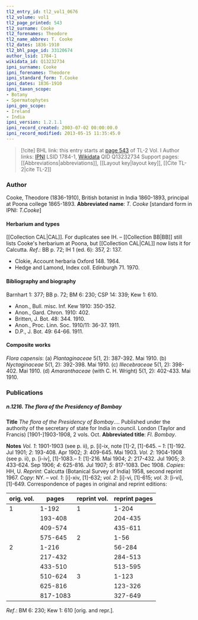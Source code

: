 ```yaml
---
tl2_entry_id: tl2_vol1_0676
tl2_volume: vol1
tl2_page_printed: 543
tl2_surname: Cooke
tl2_forenames: Theodore
tl2_name_abbrev: T. Cooke
tl2_dates: 1836-1910
tl2_bhl_page_id: 33120674
author_lsid: 1784-1
wikidata_id: Q13232734
ipni_surname: Cooke
ipni_forenames: Theodore
ipni_standard_form: T.Cooke
ipni_dates: 1836-1910
ipni_taxon_scope: 
- Botany
- Spermatophytes
ipni_geo_scope: 
- Ireland
- India
ipni_version: 1.2.1.1
ipni_record_created: 2003-07-02 00:00:00.0
ipni_record_modified: 2013-05-15 11:35:45.0
---
```


> [!cite] BHL link: this entry starts at [page 543](https://www.biodiversitylibrary.org/page/33120674) of TL-2 Vol. I
> Author links: [IPNI](https://www.ipni.org/a/1784-1) LSID 1784-1, [Wikidata](https://www.wikidata.org/wiki/Q13232734) QID Q13232734
> Support pages: [[Abbreviations|abbreviations]], [[Layout key|layout key]], [[Cite TL-2|cite TL-2]]

### Author

Cooke, Theodore (1836-1910), British botanist in India 1860-1893, principal at Poona college 1865-1893. 
**Abbreviated name**: *T. Cooke* \[standard form in IPNI: *T.Cooke*\]

#### Herbarium and types

[[Collection CAL|CAL]]. For duplicates see IH. – [[Collection BB|BB]] still lists Cooke's herbarium at Poona, but [[Collection CAL|CAL]] now lists it for Calcutta.
*Ref*.: BB p. 72; IH 1 (ed. 6): 357, 2: 137.
- Clokie, Account herbaria Oxford 148. 1964.
- Hedge and Lamond, Index coll. Edinburgh 71. 1970.

#### Bibliography and biography

Barnhart 1: 377; BB p. 72; BM 6: 230; CSP 14: 339; Kew 1: 610.
- Anon., Bull. misc. Inf. Kew 1910: 350-352.
- Anon., Gard. Chron. 1910: 402.
- Britten, J. Bot. 48: 344. 1910.
- Anon., Proc. Linn. Soc. 1910/11: 36-37. 1911.
- D.P., J. Bot. 49: 64-66. 1911.

#### Composite works

*Flora capensis*:
(a) *Plantaginaceae* 5(1, 2): 387-392. Mai 1910.
(b) *Nyctaginaceae* 5(1, 2): 392-398. Mai 1910.
(c) *Illecebraceae* 5(1, 2): 398-402. Mai 1910.
(d) *Amaranthaceae* (with C. H. Wright) 5(1, 2): 402-433. Mai 1910.

### Publications

##### n.1216. The flora of the Presidency of Bombay

**Title**
*The flora of the Presidency of Bombay*.... Published under the authority of the secretary of state for India in council. London (Taylor and Francis) \[1901-\]1903-1908, 2 vols. Oct.
**Abbreviated title**: *Fl. Bombay*.

**Notes**
*Vol. 1*: 1901-1903 (see p. ii), p. \[i\]-ix, note \[1\]-2, \[1\]-645. – *1*: \[1\]-192. Jul 1901; *2*: 193-408. Apr 1902; *3*: 409-645. Mai 1903.
*Vol. 2*: 1904-1908 (see p. ii), p. \[i-iv\], \[1\]-1083.– *1*: \[1\]-216. Mai 1904; *2*: 217-432. Jul 1905; *3*: 433-624. Sep 1906; *4*: 625-816. Jul 1907; *5*: 817-1083. Dec 1908.
*Copies*: HH, U.
*Reprint*: Calcutta (Botanical Survey of India) 1958, second reprint 1967. *Copy*: NY. – *vol. 1*: \[i\]-xiv, \[1\]-632; *vol. 2*: \[i\]-vi, \[1\]-615; *vol. 3*: \[i-vi\], \[1\]-649.
Correspondence of pages in original and reprint editions:

|orig. vol.	|pages	|reprint vol.	|reprint pages|
|---	|---	|---	|---	|
|1	|1-192	|1	|1-204|
|	|193-408	|	|204-435|
|	|409-574	|	|435-611|
|	|575-645	|2	|1-56|
|2	|1-216	|	|56-284|
|	|217-432	|	|284-513|
|	|433-510	|	|513-595|
|	|510-624	|3	|1-123|
|	|625-816	|	|123-326|
|	|817-1083	|	|327-649|

*Ref*.: BM 6: 230; Kew 1: 610 \[orig. and repr.\].

